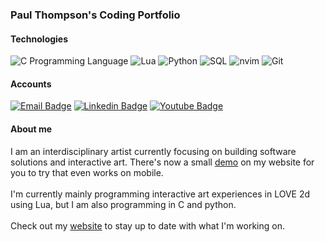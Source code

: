 ### Paul Thompson's Coding Portfolio

#### Technologies
<img alt="C Programming Language" src="https://img.shields.io/badge/-C-000?&logo=C"> </img>
![Lua](https://img.shields.io/badge/-Lua-000?&logo=lua)
![Python](https://img.shields.io/badge/-Python-000?&logo=Python)
![SQL](https://img.shields.io/badge/-SQL-000?&logo=MySQL)
![nvim](https://img.shields.io/badge/-nvim-000?&logo=neovim)
![Git](https://img.shields.io/badge/-Git-000?&logo=Git)
#### Accounts
[![Email Badge](https://img.shields.io/badge/paul@findingfocus.dev-325A80?style=flat-square&logo=Gmail&logoColor=white&link=mailto:paul@findingfocus.dev)](mailto:paul@findingfocus.dev)
[![Linkedin Badge](https://img.shields.io/badge/-findingfocus-blue?style=flat-square&logo=Linkedin&logoColor=white&link=https://www.linkedin.com/in/paul-thompson-abq/)](https://www.linkedin.com/in/paul-thompson-abq/)
[![Youtube Badge](https://img.shields.io/badge/-findingfocus-darkred?style=flat-square&logo=youtube&logoColor=white&link=https://www.youtube.com/findingfocus)](https://www.youtube.com/findingfocus)
#### About me
I am an interdisciplinary artist currently focusing on building software solutions and interactive art. There's now a small [demo](https://findingfocus.dev/interactive-art.html) on my website for you to try that even works on mobile.
<br>
<br>
I'm currently mainly programming interactive art experiences in LOVE 2d using Lua, but I am also programming in C and python.
<br>
<br>
Check out my [website](https://findingfocus.dev/) to stay up to date with what I'm working on.
